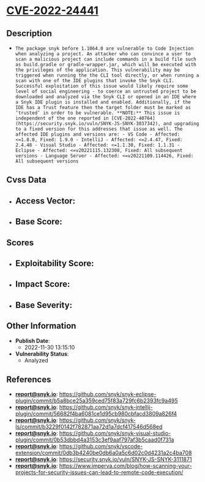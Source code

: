 
# [CVE-2022-24441](https://cve.mitre.org/cgi-bin/cvename.cgi?name=CVE-2022-24441)

## Description

- `The package snyk before 1.1064.0 are vulnerable to Code Injection when analyzing a project. An attacker who can convince a user to scan a malicious project can include commands in a build file such as build.gradle or gradle-wrapper.jar, which will be executed with the privileges of the application. This vulnerability may be triggered when running the the CLI tool directly, or when running a scan with one of the IDE plugins that invoke the Snyk CLI. Successful exploitation of this issue would likely require some level of social engineering - to coerce an untrusted project to be downloaded and analyzed via the Snyk CLI or opened in an IDE where a Snyk IDE plugin is installed and enabled. Additionally, if the IDE has a Trust feature then the target folder must be marked as ‘trusted’ in order to be vulnerable. **NOTE:** This issue is independent of the one reported in [CVE-2022-40764](https://security.snyk.io/vuln/SNYK-JS-SNYK-3037342), and upgrading to a fixed version for this addresses that issue as well. The affected IDE plugins and versions are: - VS Code - Affected: <=1.8.0, Fixed: 1.9.0 - IntelliJ - Affected: <=2.4.47, Fixed: 2.4.48 - Visual Studio - Affected: <=1.1.30, Fixed: 1.1.31 - Eclipse - Affected: <=v20221115.132308, Fixed: All subsequent versions - Language Server - Affected: <=v20221109.114426, Fixed: All subsequent versions`

## Cvss Data

- **Access Vector**:
  - 
- **Base Score**:
  - 

## Scores

- **Exploitability Score**:
  - 
- **Impact Score**:
  - 
- **Base Severity**:
  - 

## Other Information

- **Publish Date**:
  - 2022-11-30 13:15:10
- **Vulnerability Status**:
  - Analyzed

## References

- **report@snyk.io**: https://github.com/snyk/snyk-eclipse-plugin/commit/b5a8bce25a359ced75f83a729fc6b2393fc9a495
- **report@snyk.io**: https://github.com/snyk/snyk-intellij-plugin/commit/56682f4ba6081ce1d95cb980cbfacd3809a826f4
- **report@snyk.io**: https://github.com/snyk/snyk-ls/commit/b3229f0142f782871aa72d1a7dcf417546d568ed
- **report@snyk.io**: https://github.com/snyk/snyk-visual-studio-plugin/commit/0b53dbbd4a3153c3ef9aaf797af3b5caad0f731a
- **report@snyk.io**: https://github.com/snyk/vscode-extension/commit/0db3b4240be0db6a0a5c6d02c0d4231a2c4ba708
- **report@snyk.io**: https://security.snyk.io/vuln/SNYK-JS-SNYK-3111871
- **report@snyk.io**: https://www.imperva.com/blog/how-scanning-your-projects-for-security-issues-can-lead-to-remote-code-execution/

